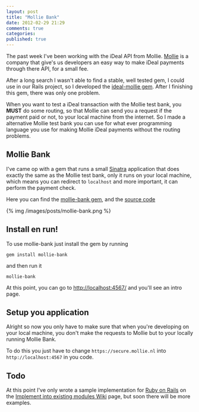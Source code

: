 ```yaml
---
layout: post
title: "Mollie Bank"
date: 2012-02-29 21:29
comments: true
categories: 
published: true
---
```


The past week I've been working with the iDeal API from Mollie. [Mollie](http://www.mollie.nl/) is a company that give's us developers an easy way to make iDeal payments through there API, for a small fee.

After a long search I wasn't able to find a stable, well tested gem, I could use in our Rails project, so I developed the [ideal-mollie gem](https://rubygems.org/gems/ideal-mollie). After I finishing this gem, there was only one problem. 

When you want to test a iDeal transaction with the Mollie test bank, you **MUST** do some routing, so that Mollie can send you a request if the payment paid or not, to your local machine from the internet. So I made a alternative Mollie test bank you can use for what ever programming language you use for making Mollie iDeal payments without the routing problems.

<!-- more -->

## Mollie Bank

I've came op with a gem that runs a small [Sinatra](http://www.sinatrarb.com/) application that does exactly the same as the Mollie test bank, only it runs on your local machine, which means you can redirect to `localhost` and more important, it can perform the payment check.

Here you can find the [mollie-bank gem](https://rubygems.org/gems/mollie-bank), and the [source code](https://github.com/manuelvanrijn/mollie-bank)

{% img /images/posts/mollie-bank.png %}

## Install en run!

To use mollie-bank just install the gem by running

```
gem install mollie-bank
```

and then run it

```
mollie-bank
```

At this point, you can go to [http://localhost:4567/](http://localhost:4567/) and you'll see an intro page.

## Setup you application

Alright so now you only have to make sure that when you're developing on your local machine, you don't make the requests to Mollie but to your locally running Mollie Bank.

To do this you just have to change `https://secure.mollie.nl` into `http://localhost:4567` in you code.

## Todo

At this point I've only wrote a sample implementation for [Ruby on Rails](http://rubyonrails.org/ "Ruby on Rails") on the [Implement into existing modules Wiki](https://github.com/manuelvanrijn/mollie-bank/wiki/Implement-into-existing-modules) page, but soon there will be more examples.
